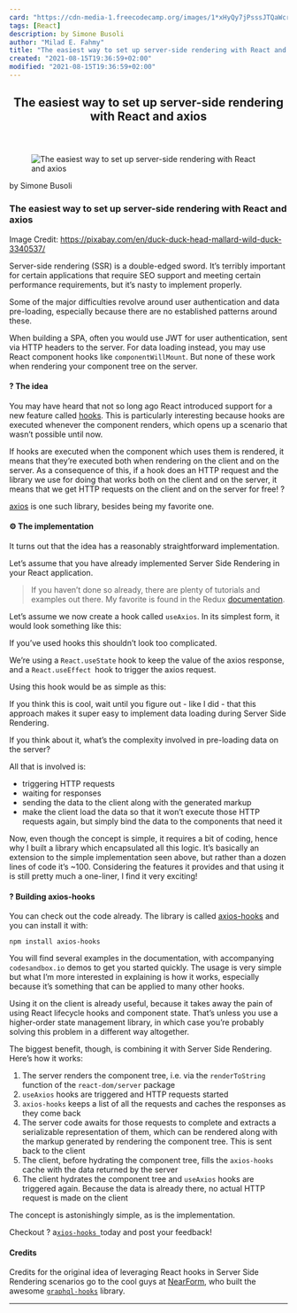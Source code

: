 ```yaml
---
card: "https://cdn-media-1.freecodecamp.org/images/1*xHyQy7jPsssJTQaWcrgc3A.jpeg"
tags: [React]
description: by Simone Busoli
author: "Milad E. Fahmy"
title: "The easiest way to set up server-side rendering with React and axios"
created: "2021-08-15T19:36:59+02:00"
modified: "2021-08-15T19:36:59+02:00"
---
```

<div class="site-wrapper">
<main id="site-main" class="site-main outer">
<div class="inner">
<article class="post-full post tag-react tag-axios tag-javascript tag-tech tag-programming ">
<header class="post-full-header">
<h1 class="post-full-title">The easiest way to set up server-side rendering with React and axios</h1>
</header>
<figure class="post-full-image">
<picture>
<source media="(max-width: 700px)" sizes="1px" srcset="data:image/gif;base64,R0lGODlhAQABAIAAAAAAAP///yH5BAEAAAAALAAAAAABAAEAAAIBRAA7 1w">
<source media="(min-width: 701px)" sizes="(max-width: 800px) 400px,
(max-width: 1170px) 700px,
1400px" srcset="https://cdn-media-1.freecodecamp.org/images/1*xHyQy7jPsssJTQaWcrgc3A.jpeg 300w,
https://cdn-media-1.freecodecamp.org/images/1*xHyQy7jPsssJTQaWcrgc3A.jpeg 600w,
https://cdn-media-1.freecodecamp.org/images/1*xHyQy7jPsssJTQaWcrgc3A.jpeg 1000w,
https://cdn-media-1.freecodecamp.org/images/1*xHyQy7jPsssJTQaWcrgc3A.jpeg 2000w">
<img onerror="this.style.display='none'" src="https://cdn-media-1.freecodecamp.org/images/1*xHyQy7jPsssJTQaWcrgc3A.jpeg" alt="The easiest way to set up server-side rendering with React and axios">
</picture>
</figure>
<section class="post-full-content">
<div class="post-content medium-migrated-article">
<p>by Simone Busoli</p>
<h1 id="the-easiest-way-to-set-up-server-side-rendering-with-react-and-axios">The easiest way to set up server-side rendering with React and axios</h1>
<figcaption>Image Credit: <a href="https://pixabay.com/en/duck-duck-head-mallard-wild-duck-3340537/" rel="noopener" target="_blank" title="">https://pixabay.com/en/duck-duck-head-mallard-wild-duck-3340537/</a></figcaption>
</figure>
<p>Server-side rendering (SSR) is a double-edged sword. It’s terribly important for certain applications that require SEO support and meeting certain performance requirements, but it’s nasty to implement properly.</p>
<p>Some of the major difficulties revolve around user authentication and data pre-loading, especially because there are no established patterns around these.</p>
<p>When building a SPA, often you would use JWT for user authentication, sent via HTTP headers to the server. For data loading instead, you may use React component hooks like <code>componentWillMount</code>. But none of these work when rendering your component tree on the server.</p>
<h4 id="the-idea">? The idea</h4>
<p>You may have heard that not so long ago React introduced support for a new feature called <a href="https://reactjs.org/blog/2019/02/06/react-v16.8.0.html" rel="noopener">hooks</a>. This is particularly interesting because hooks are executed whenever the component renders, which opens up a scenario that wasn’t possible until now.</p>
<p>If hooks are executed when the component which uses them is rendered, it means that they’re executed both when rendering on the client and on the server. As a consequence of this, if a hook does an HTTP request and the library we use for doing that works both on the client and on the server, it means that we get HTTP requests on the client and on the server for free! ?</p>
<p><a href="https://github.com/axios/axios" rel="noopener">axios</a> is one such library, besides being my favorite one.</p>
<h4 id="-the-implementation">⚙️ The implementation</h4>
<p>It turns out that the idea has a reasonably straightforward implementation.</p>
<p>Let’s assume that you have already implemented Server Side Rendering in your React application.</p>
<blockquote>If you haven’t done so already, there are plenty of tutorials and examples out there. My favorite is found in the Redux <a href="https://redux.js.org/recipes/server-rendering" rel="noopener">documentation</a>.</blockquote>
<p>Let’s assume we now create a hook called <code>useAxios</code>. In its simplest form, it would look something like this:</p>
<p>If you’ve used hooks this shouldn’t look too complicated.</p>
<p>We’re using a <code>React.useState</code> hook to keep the value of the axios response, and a <code>React.useEffect </code>hook to trigger the axios request.</p>
<p>Using this hook would be as simple as this:</p>
<p>If you think this is cool, wait until you figure out - like I did - that this approach makes it super easy to implement data loading during Server Side Rendering.</p>
<p>If you think about it, what’s the complexity involved in pre-loading data on the server?</p>
<p>All that is involved is:</p>
<ul>
<li>triggering HTTP requests</li>
<li>waiting for responses</li>
<li>sending the data to the client along with the generated markup</li>
<li>make the client load the data so that it won’t execute those HTTP requests again, but simply bind the data to the components that need it</li>
</ul>
<p>Now, even though the concept is simple, it requires a bit of coding, hence why I built a library which encapsulated all this logic. It’s basically an extension to the simple implementation seen above, but rather than a dozen lines of code it’s ~100. Considering the features it provides and that using it is still pretty much a one-liner, I find it very exciting!</p>
<h4 id="building-axios-hooks">? Building axios-hooks</h4>
<p>You can check out the code already. The library is called <a href="https://github.com/simoneb/axios-hooks/" rel="noopener">axios-hooks</a> and you can install it with:</p>
<p><code>npm install axios-hooks</code></p>
<p>You will find several examples in the documentation, with accompanying <code>codesandbox.io</code> demos to get you started quickly. The usage is very simple but what I’m more interested in explaining is how it works, especially because it’s something that can be applied to many other hooks.</p>
<p>Using it on the client is already useful, because it takes away the pain of using React lifecycle hooks and component state. That’s unless you use a higher-order state management library, in which case you’re probably solving this problem in a different way altogether.</p>
<p>The biggest benefit, though, is combining it with Server Side Rendering. Here’s how it works:</p>
<ol>
<li>The server renders the component tree, i.e. via the <code>renderToString</code> function of the <code>react-dom/server</code> package</li>
<li><code>useAxios</code> hooks are triggered and HTTP requests started</li>
<li><code>axios-hooks</code> keeps a list of all the requests and caches the responses as they come back</li>
<li>The server code awaits for those requests to complete and extracts a serializable representation of them, which can be rendered along with the markup generated by rendering the component tree. This is sent back to the client</li>
<li>The client, before hydrating the component tree, fills the <code>axios-hooks</code> cache with the data returned by the server</li>
<li>The client hydrates the component tree and <code>useAxios</code> hooks are triggered again. Because the data is already there, no actual HTTP request is made on the client</li>
</ol>
<p>The concept is astonishingly simple, as is the implementation.</p>
<p>Checkout ? a<code><a href="https://github.com/simoneb/axios-hooks/" rel="noopener">xios-hooks </a></code>today and post your feedback!</p>
<h4 id="credits">Credits</h4>
<p>Credits for the original idea of leveraging React hooks in Server Side Rendering scenarios go to the cool guys at <a href="https://www.nearform.com" rel="noopener">NearForm</a>, who built the awesome <code><a href="https://github.com/nearform/graphql-hooks" rel="noopener">graphql-hooks</a></code> library.</p>
</div>
<hr>
</section>
</article>
</div>
</main>
</div>
<!-- Google Tag Manager (noscript) -->
<!-- End Google Tag Manager (noscript) -->
